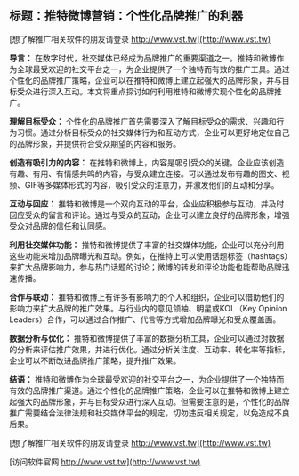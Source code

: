 ## **标题：推特微博营销：个性化品牌推广的利器**

[想了解推广相关软件的朋友请登录 http://www.vst.tw](http://www.vst.tw)

**导言：**
在数字时代，社交媒体已经成为品牌推广的重要渠道之一。推特和微博作为全球最受欢迎的社交平台之一，为企业提供了一个独特而有效的推广工具。通过个性化的品牌推广策略，企业可以在推特和微博上建立起强大的品牌形象，并与目标受众进行深入互动。本文将重点探讨如何利用推特和微博实现个性化的品牌推广。

**理解目标受众：**
个性化的品牌推广首先需要深入了解目标受众的需求、兴趣和行为习惯。通过分析目标受众的社交媒体行为和互动方式，企业可以更好地定位自己的品牌形象，并提供符合受众期望的内容和服务。

**创造有吸引力的内容：**
在推特和微博上，内容是吸引受众的关键。企业应该创造有趣、有用、有情感共鸣的内容，与受众建立连接。可以通过发布有趣的图文、视频、GIF等多媒体形式的内容，吸引受众的注意力，并激发他们的互动和分享。

**互动与回应：**
推特和微博是一个双向互动的平台，企业应积极参与互动，并及时回应受众的留言和评论。通过与受众的互动，企业可以建立良好的品牌形象，增强受众对品牌的信任和认同感。

**利用社交媒体功能：**
推特和微博提供了丰富的社交媒体功能，企业可以充分利用这些功能来增加品牌曝光和互动。例如，在推特上可以使用话题标签（hashtags）来扩大品牌影响力，参与热门话题的讨论；微博的转发和评论功能也能帮助品牌迅速传播。

**合作与联动：**
推特和微博上有许多有影响力的个人和组织，企业可以借助他们的影响力来扩大品牌的推广效果。与行业内的意见领袖、明星或KOL（Key Opinion Leaders）合作，可以通过合作推广、代言等方式增加品牌曝光和受众覆盖面。

**数据分析与优化：**
推特和微博提供了丰富的数据分析工具，企业可以通过对数据的分析来评估推广效果，并进行优化。通过分析关注度、互动率、转化率等指标，企业可以不断改进品牌推广策略，提升推广效果。

**结语：**
推特和微博作为全球最受欢迎的社交平台之一，为企业提供了一个独特而有效的品牌推广渠道。通过个性化的品牌推广策略，企业可以在推特和微博上建立起强大的品牌形象，并与目标受众进行深入互动。但需要注意的是，个性化的品牌推广需要结合法律法规和社交媒体平台的规定，切勿违反相关规定，以免造成不良后果。

[想了解推广相关软件的朋友请登录 http://www.vst.tw](http://www.vst.tw)


[访问软件官网 http://www.vst.tw](http://www.vst.tw)
